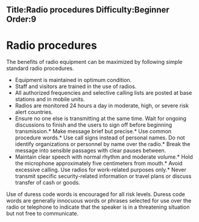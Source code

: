 Title:Radio procedures
Difficulty:Beginner
Order:9
---
# Radio procedures 

The benefits of radio equipment can be maximized by following simple standard radio procedures. 

*   Equipment is maintained in optimum condition.
*   Staff and visitors are trained in the use of radios.
*   All authorized frequencies and selective calling lists are posted at base stations and in mobile units.
*   Radios are monitored 24 hours a day in moderate, high, or severe risk alert countries.
*   Ensure no one else is transmitting at the same time. Wait for ongoing discussions to finish and the users to sign off before beginning transmission.*   Make message brief but precise.*    Use common procedure words.*    Use call signs instead of personal names. Do not identify organizations or personnel by name over the radio.*   Break the message into sensible passages with clear pauses between.
*   Maintain clear speech with normal rhythm and moderate volume.*   Hold the microphone approximately five centimeters from mouth.*    Avoid excessive calling. Use radios for work-related purposes only.*    Never transmit specific security-related information or travel plans or discuss transfer of cash or goods.

Use of duress code words is encouraged for all risk levels. Duress code words are generally innocuous words or phrases selected for use over the radio or telephone to indicate that the speaker is in a threatening situation but not free to communicate.

